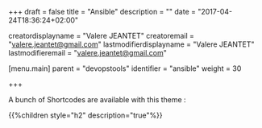 +++
draft = false
title = "Ansible"
description = ""
date = "2017-04-24T18:36:24+02:00"

creatordisplayname = "Valere JEANTET"
creatoremail = "valere.jeantet@gmail.com"
lastmodifierdisplayname = "Valere JEANTET"
lastmodifieremail = "valere.jeantet@gmail.com"

[menu.main]
parent = "devopstools"
identifier = "ansible"
weight = 30

+++

A bunch of Shortcodes are available with this theme :

{{%children style="h2" description="true"%}}
